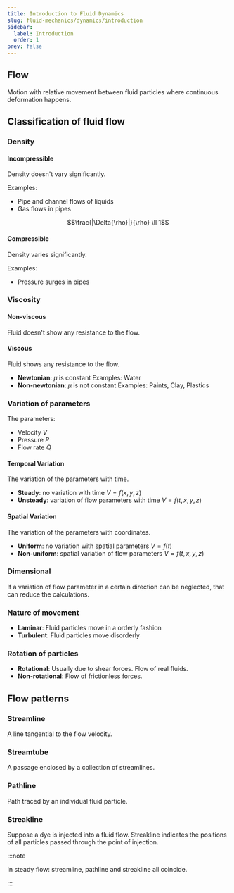```yaml
---
title: Introduction to Fluid Dynamics
slug: fluid-mechanics/dynamics/introduction
sidebar:
  label: Introduction
  order: 1
prev: false
---
```


## Flow

Motion with relative movement between fluid particles where continuous
deformation happens.

## Classification of fluid flow

### Density

#### Incompressible

Density doesn't vary significantly.

Examples:

- Pipe and channel flows of liquids
- Gas flows in pipes

```math
\frac{|\Delta{\rho}|}{\rho} \ll 1
```

#### Compressible

Density varies significantly.

Examples:

- Pressure surges in pipes

### Viscosity

#### Non-viscous

Fluid doesn't show any resistance to the flow.

#### Viscous

Fluid shows any resistance to the flow.

- **Newtonian**: $\mu\text{ is constant}$ Examples: Water
- **Non-newtonian**: $\mu\text{ is not constant}$ Examples: Paints, Clay,
  Plastics

### Variation of parameters

The parameters:

- Velocity $V$
- Pressure $P$
- Flow rate $Q$

#### Temporal Variation

The variation of the parameters with time.

- **Steady**: no variation with time $V=f(x,y,z)$
- **Unsteady**: variation of flow parameters with time $V=f(t,x,y,z)$

#### Spatial Variation

The variation of the parameters with coordinates.

- **Uniform**: no variation with spatial parameters $V=f(t)$
- **Non-uniform**: spatial variation of flow parameters $V=f(t,x,y,z)$

### Dimensional

If a variation of flow parameter in a certain direction can be neglected, that
can reduce the calculations.

### Nature of movement

- **Laminar**: Fluid particles move in a orderly fashion
- **Turbulent**: Fluid particles move disorderly

### Rotation of particles

- **Rotational**: Usually due to shear forces. Flow of real fluids.
- **Non-rotational**: Flow of frictionless forces.

## Flow patterns

### Streamline

A line tangential to the flow velocity.

### Streamtube

A passage enclosed by a collection of streamlines.

### Pathline

Path traced by an individual fluid particle.

### Streakline

Suppose a dye is injected into a fluid flow. Streakline indicates the positions
of all particles passed through the point of injection.

:::note

In steady flow: streamline, pathline and streakline all coincide.

:::
